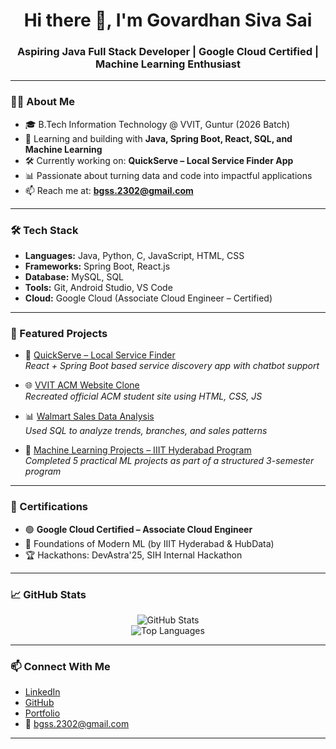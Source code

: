 <h1 align="center">Hi there 👋, I'm Govardhan Siva Sai</h1>
<h3 align="center">Aspiring Java Full Stack Developer | Google Cloud Certified | Machine Learning Enthusiast</h3>

---

### 👨‍💻 About Me

- 🎓 B.Tech Information Technology @ VVIT, Guntur (2026 Batch)
- 🌱 Learning and building with **Java, Spring Boot, React, SQL, and Machine Learning**
- 🛠️ Currently working on: **QuickServe – Local Service Finder App**
- 📊 Passionate about turning data and code into impactful applications
- 📫 Reach me at: **bgss.2302@gmail.com**

---

### 🛠️ Tech Stack

- **Languages:** Java, Python, C, JavaScript, HTML, CSS  
- **Frameworks:** Spring Boot, React.js  
- **Database:** MySQL, SQL  
- **Tools:** Git, Android Studio, VS Code 
- **Cloud:** Google Cloud (Associate Cloud Engineer – Certified)

---

### 🚀 Featured Projects

- 🔧 [QuickServe – Local Service Finder](https://github.com/Govardhan2302/QuickServe)  
  _React + Spring Boot based service discovery app with chatbot support_

- 🌐 [VVIT ACM Website Clone](https://github.com/Govardhan2302/ACM_WEBMASTER)  
  _Recreated official ACM student site using HTML, CSS, JS_

- 📊 [Walmart Sales Data Analysis](https://github.com/Govardhan2302/Walmart-Sparkathon)  
  _Used SQL to analyze trends, branches, and sales patterns_

- 🤖 [Machine Learning Projects – IIIT Hyderabad Program](https://github.com/Govardhan2302/Machine-Learning-Projects)  
  _Completed 5 practical ML projects as part of a structured 3-semester program_

---

### 📜 Certifications

- 🟢 **Google Cloud Certified – Associate Cloud Engineer**  
- 🧠 Foundations of Modern ML (by IIIT Hyderabad & HubData)   
- 🏆 Hackathons: DevAstra'25, SIH Internal Hackathon

---

### 📈 GitHub Stats

<p align="center">
  <img src="https://github-readme-stats.vercel.app/api?username=Govardhan2302&show_icons=true&theme=default&hide_title=false" alt="GitHub Stats" />
  <br />
  <img src="https://github-readme-stats.vercel.app/api/top-langs/?username=Govardhan2302&layout=compact&theme=default" alt="Top Languages" />
</p>

---

### 📫 Connect With Me

- [LinkedIn](https://linkedin.com/in/govardhan-siva-sai-3a1a721b3)
- [GitHub](https://github.com/Govardhan2302)
- [Portfolio](https://govardhan2302.github.io/Govardhan-Portfolio/)
- 📧 bgss.2302@gmail.com

---

